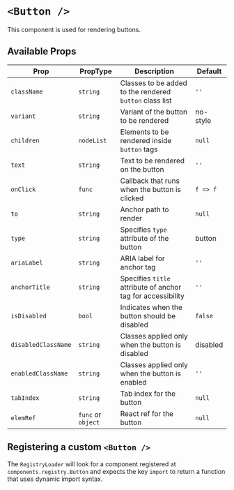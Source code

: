 # `<Button />`

This component is used for rendering buttons.

## Available Props

| Prop                | PropType           | Description                                                 | Default  |
| ------------------- | ------------------ | ----------------------------------------------------------- | -------- |
| `className`         | `string`           | Classes to be added to the rendered `button` class list     | `''`     |
| `variant`           | `string`           | Variant of the button to be rendered                        | no-style |
| `children`          | `nodeList`         | Elements to be rendered inside `button` tags                | `null`   |
| `text`              | `string`           | Text to be rendered on the button                           | `''`     |
| `onClick`           | `func`             | Callback that runs when the button is clicked               | `f => f` |
| `to`                | `string`           | Anchor path to render                                       | `null`   |
| `type`              | `string`           | Specifies `type` attribute of the button                    | button   |
| `ariaLabel`         | `string`           | ARIA label for anchor tag                                   | `''`     |
| `anchorTitle`       | `string`           | Specifies `title` attribute of anchor tag for accessibility | `''`     |
| `isDisabled`        | `bool`             | Indicates when the button should be disabled                | `false`  |
| `disabledClassName` | `string`           | Classes applied only when the button is disabled            | disabled |
| `enabledClassName`  | `string`           | Classes applied only when the button is enabled             | `''`     |
| `tabIndex`          | `string`           | Tab index for the button                                    | `null`   |
| `elemRef`           | `func` or `object` | React ref for the button                                    | `null`   |

## Registering a custom `<Button />`

The `RegistryLoader` will look for a component registered at `components.registry.Button` and expects the key `import` to return a function that uses dynamic import syntax.
